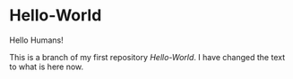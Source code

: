 # Hello-World


Hello Humans!

This is a branch of my first repository <em>Hello-World</em>.
I have changed the text to what is here now.
